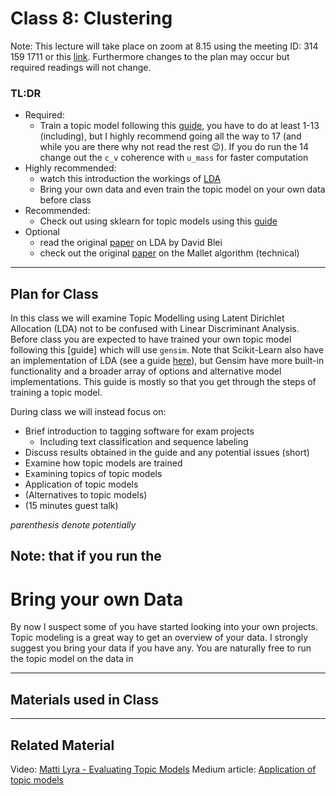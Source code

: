 # Class 8: Clustering

Note: This lecture will take place on zoom at 8.15 using the meeting ID: 314 159 1711 or this [link](https://aarhusuniversity.zoom.us/j/3141591711). Furthermore changes to the plan may occur but required readings will not change.


### TL:DR
 - Required:
    - Train a topic model following this [guide](https://www.machinelearningplus.com/nlp/topic-modeling-gensim-python/), you have to do at least 1-13 (including), but I highly recommend going all the way to 17 (and while you are there why not read the rest 😉). If you do run the 14 change out the `c_v` coherence with `u_mass` for faster computation
 - Highly recommended:
   - watch this introduction the workings of [LDA](https://www.youtube.com/watch?v=T05t-SqKArY)
   - Bring your own data and even train the topic model on your own data before class
 - Recommended:
   -  Check out using sklearn for topic models using this [guide](https://medium.com/mlreview/topic-modeling-with-scikit-learn-e80d33668730) 
 - Optional
   - read the original [paper](https://www.jmlr.org/papers/v3/blei03a) on LDA by David Blei
   - check out the original [paper](https://dl.acm.org/doi/abs/10.1145/1557019.1557121) on the Mallet algorithm (technical)

---

## Plan for Class

In this class we will examine Topic Modelling using Latent Dirichlet Allocation (LDA) not to be confused with Linear Discriminant Analysis. Before class you are expected to have trained your own topic model following this [guide] which will use `gensim`. Note that Scikit-Learn also have an implementation of LDA (see a guide [here](https://medium.com/mlreview/topic-modeling-with-scikit-learn-e80d33668730)), but Gensim have more built-in functionality and a broader array of options and alternative model implementations. This guide is mostly so that you get through the steps of training a topic model.

During class we will instead focus on:
- Brief introduction to tagging software for exam projects
  - Including text classification and sequence labeling
- Discuss results obtained in the guide and any potential issues (short)
- Examine how topic models are trained
- Examining topics of topic models
- Application of topic models
- (Alternatives to topic models)
- (15 minutes guest talk)

*parenthesis denote potentially*

Note: that if you run the  
---



# Bring your own Data
By now I suspect some of you have started looking into your own projects. Topic modeling is a great way to get an overview of your data. I strongly suggest you bring your data if you have any. You are naturally free to run the topic model on the data in 

---

## Materials used in Class


---
## Related Material
Video: [Matti Lyra - Evaluating Topic Models](https://www.youtube.com/watch?v=UkmIljRIG_M)
Medium article: [Application of topic models](https://medium.com/@fatmafatma/industrial-applications-of-topic-model-100e48a15ce4#_edn1)


<!--
(We said topic modeling but you could also frame this more generally as unsupervised learning or clustering algs)
* Connect topic modeling to bayesian modeling
* Maybe invite Jan to present
-->
